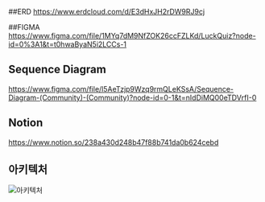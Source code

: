 ##ERD
https://www.erdcloud.com/d/E3dHxJH2rDW9RJ9cj

##FIGMA
https://www.figma.com/file/1MYq7dM9NfZOK26ccFZLKd/LuckQuiz?node-id=0%3A1&t=t0hwaByaN5i2LCCs-1

## Sequence Diagram
https://www.figma.com/file/l5AeTzjp9Wzq9rmQLeKSsA/Sequence-Diagram-(Community)-(Community)?node-id=0-1&t=nIdDiMQ00eTDVrfI-0

## Notion
https://www.notion.so/238a430d248b47f88b741da0b624cebd

## 아키텍처
![아키텍처](https://user-images.githubusercontent.com/109276824/233313959-429dd4de-bb3c-44bb-b9c7-45afa8d200f3.jpg)
